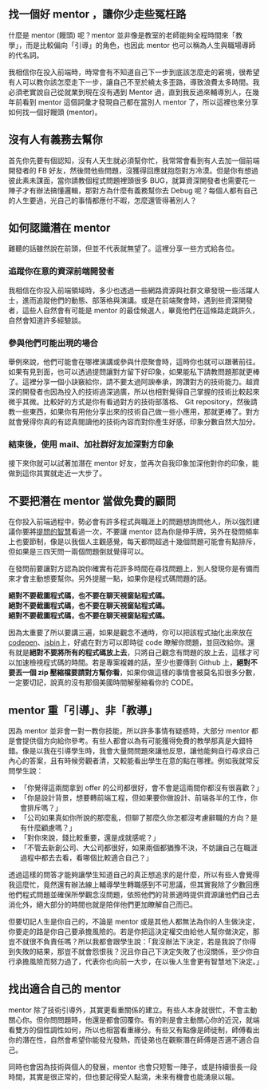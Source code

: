 ## 找一個好 mentor ，讓你少走些冤枉路

什麼是 mentor \(饅頭\) 呢？mentor 並非像是教室的老師能夠全程時間來「教學」，而是比較偏向「引導」的角色，也因此 mentor 也可以稱為人生與職場導師的代名詞。

我相信你在投入前端時，時常會有不知道自己下一步到底該怎麼走的窘境，很希望有人可以教你該怎麼走下一步，讓自己不至於繞太多歪路，導致浪費太多時間。我必須老實說自己從就業到現在沒有遇到 Mentor 過，直到我反過來輔導別人，在幾年前看到 mentor 這個詞彙才發現自己都在當別人 mentor 了，所以這裡也來分享如何找一個好饅頭 \(mentor\)。

## 沒有人有義務去幫你

首先你先要有個認知，沒有人天生就必須幫你忙，我常常會看到有人去加一個前端開發者的 FB 好友，然後問他些問題，沒獲得回應就抱怨對方冷漠。但是你有想過彼此素未謀面，當你請教個程式問題裡頭很多 BUG，就算資深開發者也需要花一陣子才有辦法搞懂邏輯，那對方為什麼有義務幫你去 Debug 呢？每個人都有自己的人生要過，光自己的事情都應付不暇，怎麼還管得著別人？

## 如何認識潛在 mentor

難聽的話雖然說在前頭，但並不代表就無望了。這裡分享一些方式給各位。

### 追蹤你在意的資深前端開發者

我相信在你投入前端領域時，多少也透過一些網路資源與社群文章發現一些活躍人士，進而追蹤他們的動態、部落格與演講。或是在前端聚會時，遇到些資深開發者，這些人自然會有可能是 mentor 的最佳候選人，畢竟他們在這條路走跳許久，自然會知道許多經驗談。

### 參與他們可能出現的場合

舉例來說，他們可能會在哪裡演講或參與什麼聚會時，這時你也就可以跟著前往。如果有見到面，也可以透過提問讓對方留下好印象，如果能私下請教問題那就更棒了。這裡分享一個小訣竅給你，請不要太過阿諛奉承，誇讚對方的技術能力。越資深的開發者也因為投入的技術過深過廣，所以也相對覺得自己掌握的技術比較起來微乎其微。比較好的方式是你有看過對方的技術部落格、 Git repository，然後請教一些東西，如果你有用他分享出來的技術自己做一些小應用，那就更棒了。對方就會覺得你真的有認真閱讀他的技術內容而對你產生好感，印象分數自然大加分。

### 結束後，使用 mail、加社群好友加深對方印象

接下來你就可以試著加潛在 mentor 好友，並再次自我印象加深他對你的印象，能做到這你其實就走近一大步了。

## 不要把潛在 mentor 當做免費的顧問

在你投入前端過程中，勢必會有許多程式與職涯上的問題想詢問他人，所以強烈建議你要將[提問的智慧](https://github.com/ryanhanwu/How-To-Ask-Questions-The-Smart-Way#%E5%9C%A8%E6%8F%90%E5%95%8F%E4%B9%8B%E5%89%8D)看過一次，不要讓 mentor 認為你是伸手牌，另外在發問頻率上也要節制，像是以我個人主觀感覺，每天都問超過十幾個問題可能會有點排斥，但如果是三四天問一兩個問題倒就覺得可以。

在發問前要讓對方認為說你確實有花許多時間在尋找問題上，別人發現你是有備而來才會主動想要幫你。另外提醒一點，如果你是程式碼問題的話。

**絕對不要截圖程式碼，也不要在聊天視窗貼程式碼。  
絕對不要截圖程式碼，也不要在聊天視窗貼程式碼。  
絕對不要截圖程式碼，也不要在聊天視窗貼程式碼。**

因為太重要了所以要講三遍，如果是觀念不通時，你可以把該程式抽化出來放在[codepen](https://codepen.io/)、[jsbin](https://jsbin.com/?html,output)上，好處在對方可以即時從 code 瞭解你問題，並回改給你。還有就是**絕對不要將所有的程式碼放上去**，只將自己觀念有問題的放上去，這樣才可以加速檢視程式碼的時間。若是專案複雜的話，至少也要傳到 Github 上，**絕對不要丟一個 zip 壓縮檔要請對方幫你看**，如果你做這樣的事情會被莫名扣很多分數，一定要切記，說真的沒有那個美國時間解壓縮看你的 CODE。

## mentor 重「引導」、非「教導」

因為 mentor 並非會一對一教你技能，所以許多事情有疑惑時，大部分 mentor 都是會提供個方向給你參考。有些人都會以為有可能獲得免費的教學那真是大錯特錯。像是以我在引導學生時，我會大量問問題來讓他反思，讓他能夠自行尋求自己內心的答案，且有時候旁觀者清，又較能看出學生在意的點在哪裡。例如我就常反問學生說：

* 「你覺得這兩間拿到 offer 的公司都很好，會不會是這兩間你都沒有很喜歡？」
* 「你是設計背景，想要轉前端工程，但如果要你做設計、前端各半的工作，你會排斥嗎？」
* 「公司如果真如你所說的那麼亂，但聊了那麼久你怎都沒考慮辭職的方向？是有什麼顧慮嗎？」
* 「對你來說，錢比較重要，還是成就感呢？」
* 「不管去新創公司、大公司都很好，如果兩個都猶豫不決，不妨讓自己在職涯過程中都去去看，看哪個比較適合自己？」

透過這樣的問答才能夠讓學生知道自己的真正想追求的是什麼，所以有些人會覺得我這麼忙，竟然還有辦法線上輔導學生轉職感到不可思議，但其實我除了少數回應他們程式問題並確保所學觀念沒問題，依照他們的背景適時提供資源讓他們自己去消化外，絕大部分的時間也就是陪伴他們更加瞭解自己而已。

但要切記人生是你自己的，不論是 mentor 或是其他人都無法為你的人生做決定，你要走的路是你自己要承擔風險的。若是你把這決定權交由給他人幫你做決定，那豈不就很不負責任嗎？所以我都會跟學生說：「我沒辦法下決定，若是我說了你得到失敗的結果，那豈不就會怨恨我？況且你自己下決定失敗了也沒關係，至少你自行承擔風險而努力過了，代表你也向前一大步，在以後人生會更有智慧地下決定。」

## 找出適合自己的 mentor

mentor 除了技術引導外，其實更看重關係的建立。有些人本身就很忙，不會主動關心你。但你問問題時，他還是都會回覆你。有的則是會主動關心你的近況，就端看雙方的個性調性如何，所以也相當看重緣分。有些又有點像是師徒制，師傅看出你的潛在性，自然會希望你能發光發熱，而徒弟也在觀察潛在師傅是否適不適合自己。

同時也會因為技術與個人的發展，mentor 也會只短暫一陣子，或是持續很長一段時間，其實是很正常的，但也要記得受人點滴，未來有機會也能湧泉以報。



